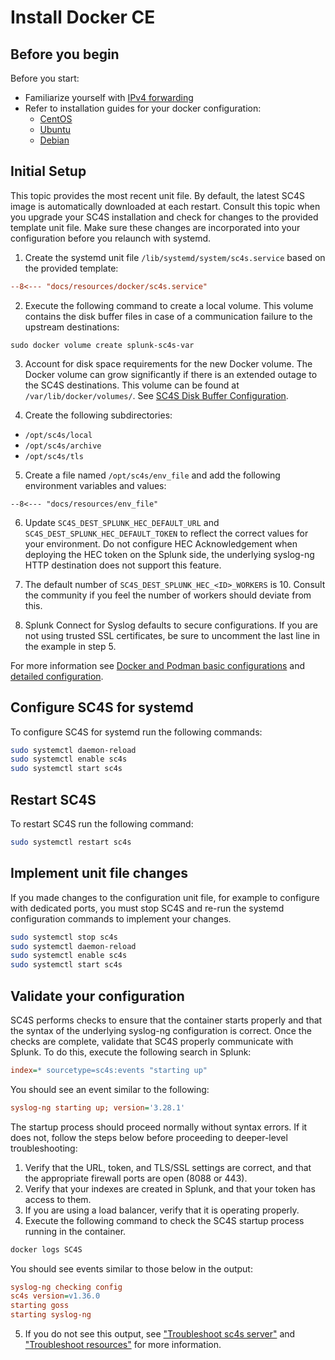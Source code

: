 # Install Docker CE

## Before you begin

Before you start:

- Familiarize yourself with [IPv4 forwarding](./getting-started-runtime-configuration.md#ipv4-forwarding)
- Refer to installation guides for your docker configuration:
    - [CentOS](https://docs.docker.com/install/linux/docker-ce/centos/)
    - [Ubuntu](https://docs.docker.com/install/linux/docker-ce/ubuntu/)
    - [Debian](https://docs.docker.com/install/linux/docker-ce/debian/)

## Initial Setup

This topic provides the most recent unit file. By default, the latest SC4S image is
automatically downloaded at each restart. Consult this topic when you upgrade your SC4S installation and check for changes
to the provided template unit file. Make sure these changes are incorporated into your configuration before you relaunch with systemd.

1. Create the systemd unit file `/lib/systemd/system/sc4s.service` based on the provided template:

```ini
--8<--- "docs/resources/docker/sc4s.service"
```

2. Execute the following command to create a local volume. This volume contains the disk buffer files in case of a communication
failure to the upstream destinations:

```
sudo docker volume create splunk-sc4s-var
```

3. Account for disk space requirements for the new Docker volume. The Docker volume can grow significantly if there is an extended outage to the SC4S destinations. This volume can be found at
`/var/lib/docker/volumes/`. See [SC4S Disk Buffer Configuration](https://splunk.github.io/splunk-connect-for-syslog/main/configuration/#sc4s-disk-buffer-configuration).

4. Create the following subdirectories:

* `/opt/sc4s/local`
* `/opt/sc4s/archive`
* `/opt/sc4s/tls`


5. Create a file named `/opt/sc4s/env_file` and add the following environment variables and values:

```dotenv
--8<--- "docs/resources/env_file"
```

6. Update `SC4S_DEST_SPLUNK_HEC_DEFAULT_URL` and `SC4S_DEST_SPLUNK_HEC_DEFAULT_TOKEN` to reflect the correct values for your environment. Do not configure HEC
Acknowledgement when deploying the HEC token on the Splunk side, the underlying syslog-ng HTTP destination does not support this
feature. 

7. The default number of `SC4S_DEST_SPLUNK_HEC_<ID>_WORKERS` is 10. Consult the community if you feel the number of workers should
deviate from this.

8. Splunk Connect for Syslog defaults to secure configurations. If you are not using trusted SSL certificates, be sure to
uncomment the last line in the example in step 5.

For more information see [Docker and Podman basic configurations](./getting-started-runtime-configuration.md#docker-and-podman-basic-configurations)
and [detailed configuration](../configuration.md).

## Configure SC4S for systemd
To configure SC4S for systemd run the following commands:

```bash
sudo systemctl daemon-reload
sudo systemctl enable sc4s
sudo systemctl start sc4s
```
## Restart SC4S
To restart SC4S run the following command:

```bash
sudo systemctl restart sc4s
```

## Implement unit file changes
If you made changes to the configuration unit file, for example to configure with dedicated ports, you must stop SC4S and re-run the systemd configuration commands to implement your changes.

```bash
sudo systemctl stop sc4s
sudo systemctl daemon-reload 
sudo systemctl enable sc4s
sudo systemctl start sc4s
```

## Validate your configuration

SC4S performs checks to ensure that the container starts properly and that the syntax of the underlying syslog-ng
configuration is correct. Once the checks are complete, validate that SC4S properly communicate with Splunk.
To do this, execute the following search in Splunk:

```ini
index=* sourcetype=sc4s:events "starting up"
```

You should see an event similar to the following:

```ini
syslog-ng starting up; version='3.28.1'
```

The startup process should proceed normally without syntax errors. If it does not,
follow the steps below before proceeding to deeper-level troubleshooting:

1. Verify that the URL, token, and TLS/SSL settings are correct, and that the appropriate firewall ports are open (8088 or 443).
2. Verify that your indexes are created in Splunk, and that your token has access to them.
3. If you are using a load balancer, verify that it is operating properly.
4. Execute the following command to check the SC4S startup process running in the container.

```bash
docker logs SC4S
```

You should see events similar to those below in the output:

```ini
syslog-ng checking config
sc4s version=v1.36.0
starting goss
starting syslog-ng
```

5. If you do not see this output, see ["Troubleshoot sc4s server"](../troubleshooting/troubleshoot_SC4S_server.md)
and ["Troubleshoot resources"](../troubleshooting/troubleshoot_resources.md) for more information.

